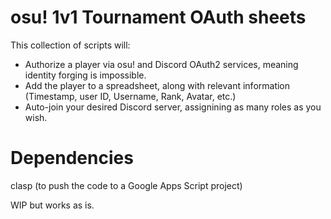 # osu! 1v1 Tournament OAuth sheets

This collection of scripts will:

* Authorize a player via osu! and Discord OAuth2 services, meaning identity forging is impossible.
* Add the player to a spreadsheet, along with relevant information (Timestamp, user ID, Username, Rank, Avatar, etc.)
* Auto-join your desired Discord server, assignining as many roles as you wish.

# Dependencies
clasp (to push the code to a Google Apps Script project)

WIP but works as is.
